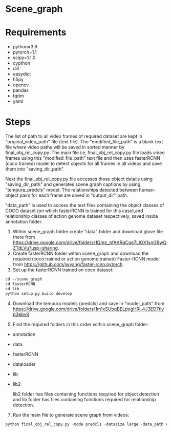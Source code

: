 # Scene_graph

# Requirements
* python=3.6
* pytorch=1.1
* scipy=1.1.0
* cypthon
* dill
* easydict
* h5py
* opencv
* pandas
* tqdm
* yaml

# Steps

The list of path to all video frames of required dataset are kept in "original_video_path" file (text file). The "modified_file_path" is a blank text file where video paths will be saved in sorted manner by final_obj_rel_copy.py. The main file i.e, final_obj_rel_copy.py file loads video frames using this "modified_file_path" text file and then uses fasterRCNN (coco trained) model to detect objects for all frames in all videos and save them into "saving_dir_path". 

Next the final_obj_rel_copy.py file accesses those object details using "saving_dir_path" and generates scene graph captions by using "tempura_predcls" model. The relationships detected between human-object pairs for each frame are saved in "output_dir" path.

"data_path" is used to access the text files containing the object classes of COCO dataset (on which fasterRCNN is trained for this case),and relationship classes of action genome dataset respectively, saved inside annotation folder.

1. Within scene_graph folder create "data" folder and download glove file there from https://drive.google.com/drive/folders/1Qrez_hfAKRqCqe7LlGX1xnGRwQZTdLVu?usp=sharing.
2. Create fasterRCNN folder within scene_graph and download the required (coco trained or action genome trained) Faster-RCNN model from https://github.com/jwyang/faster-rcnn.pytorch.
3. Set up the fasterRCNN trained on coco dataset:

```python
cd ~/scene_graph  
cd fasterRCNN
cd lib
python setup.py build develop
```
4. Download the tempura models (predcls) and save in "model_path" from https://drive.google.com/drive/folders/1m1xSUbqBELpogHRl_4J3ED7tlyp3ebv8
   
6. Find the required folders in this order within scene_graph folder:
* annotation
* data
* fasterRCNN
* dataloader
* lib
* lib2
  
  lib2 folder has files containing functions required for object detection and lib folder has files containing functions required for relationship detection.


7. Run the main file to generate scene graph from videos:
```python
python final_obj_rel_copy.py -mode predcls -datasize large -data_path ABC  -model_path XYZ.tar  -original_video_path MNP.txt -modified_file_path PQR.txt -output_dir  Activity_test_relation -saving_dir_path BCD -rel_mem_compute joint -rel_mem_weight_type simple -mem_fusion late -mem_feat_selection manual  -mem_feat_lambda 0.5  -rel_head gmm -obj_head linear -K 6 
```
